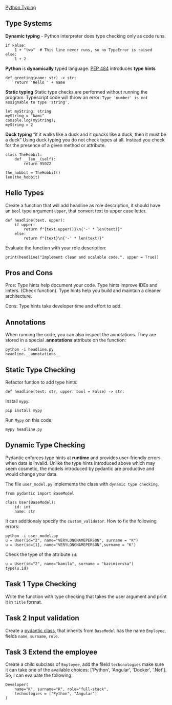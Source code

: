 [Python Typing](https://realpython.com/python-type-checking/)

## Type Systems

**Dynamic typing** - Python interpreter does type checking only as code runs.
```
if False:
    1 + "two"  # This line never runs, so no TypeError is raised
else:
    1 + 2
```

**Python** is **dynamically** typed language.
[PEP 484](https://peps.python.org/pep-0484/) introduces **type hints**

```
def greeting(name: str) -> str:
    return 'Hello ' + name
```

**Static typing**
Static type checks are performed without running the program.
Typescript code will throw an error: `Type 'number' is not assignable to type 'string'.`

```
let myString: string
myString = "kami"
console.log(myString);
myString = 2
```

**Duck typing**
“if it walks like a duck and it quacks like a duck, then it must be a duck”
Using duck typing you do not check types at all. Instead you check for the presence of a given method or attribute.

```
class TheHobbit:
    def __len__(self):
        return 95022

the_hobbit = TheHobbit()
len(the_hobbit)
```

## Hello Types
Create a function that will add headline as role description, it should have an `bool` type argument `upper`, that convert text to upper case letter.

```
def headline(text, upper):
    if upper:
        return f"{text.upper()}\n{'-' * len(text)}"
    else:
        return f"{text}\n{'-' * len(text)}"

```

Evaluate the function with your role description:
```
print(headline("Implement clean and scalable code.", upper = True))
```


## Pros and Cons
Pros:
Type hints help document your code.
Type hints improve IDEs and linters. (Check function).
Type hints help you build and maintain a cleaner architecture.


Cons:
Type hints take developer time and effort to add.
## Annotations

When running the code, you can also inspect the annotations. They are stored in a special .__annotations__ attribute on the function:

```
python -i headline.py
headline.__annotations__
```

## Static Type Checking
Refactor funtion to add type hints:

```
def headline(text: str, upper: bool = False) -> str:
```
Install `mypy`:
```
pip install mypy
```

Run `Mypy` on this code:

```
mypy headline.py

```


## Dynamic Type Checking
Pydantic enforces type hints at **runtime** and provides user-friendly errors when data is invalid. Unlike the type hints introduced above which may seem cosmetic, the models introduced by pydantic are productive and would change your data.

The file `user_model.py` implements the class with `dynamic type checking`.
```
from pydantic import BaseModel

class User(BaseModel):
    id: int
    name: str
```

It can additionaly specify the `custom_validator`.
How to fix the following errors:
```
python -i user_model.py
u = User(id="2", name="VERYLONGNAMEPERSON", surname = "K")
u = User(id=[1], name="VERYLONGNAMEPERSON",surname = "K")
```

Check the type of the attribute `id`:
```
u = User(id="2", name="kamila", surname = "kazimierska")
type(u.id)
```
## Task 1 Type Checking
Write the function with type checking that takes the user argument and
print it in `title` format.

## Task 2 Input validation
Create a [pydantic class](https://docs.pydantic.dev/latest/usage/models/),
that inherits from `BaseModel`
has the name `Employee`,
fields `name`, `surname`, `role`.

## Task 3 Extend the employee
Create a child subclass of `Employee`, add the fileld `techonologies` make sure it can take one of the available choices: ['Python', 'Angular', 'Docker', '.Net'].
So, I can evaluate the following:

```
Developer(
    name="K", surname="K", role="full-stack",
    technologies = ["Python", "Angular"]
)
```

